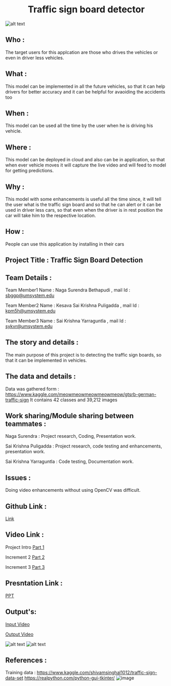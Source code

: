<h1><center> Traffic sign board detector </center></h1>

![alt text](https://github.com/NagaSurendraBethapudi/Traffic_Board-Sign_Detector/blob/main/Increment%203/Screen%20Shots/title.png)

## Who : 
The target users for this applcation are those who drives the vehicles or even in driver less vehicles.
## What :
This model can be implemented in all the future vehicles, so that it can help drivers for better accuracy and it can be helpful for avaoiding the accidents too
## When :
This model can be used all the time by the user when he is driving his vehicle.
## Where :
This model can be deployed in cloud and also can be in application, so that when ever vehicle moves it will capture the live video and will feed to model for getting predictions.
## Why :
This model with some enhancements is useful all the time since, it will tell the user what is the traffic sign board and so that he can alert or it can be used in driver less cars, so that even when the driver is in rest position the car will take him to the respective location.
## How :
People can use this application by installing in their cars

## Project Title : Traffic Sign Board Detection
## Team Details :
Team Member1
Name : Naga Surendra Bethapudi , mail Id : sbggp@umsystem.edu

Team Member2
Name : Kesava Sai Krishna Puligadda , mail Id : kpm5h@umsystem.edu

Team Member3
Name : Sai Krishna Yarraguntla , mail Id : sykvr@umsystem.edu
## The story and details :
The main purpose of this project is to detecting the traffic sign boards, so that it can be implemented in vehicles.
## The data and details :
Data was gathered form : https://www.kaggle.com/meowmeowmeowmeowmeow/gtsrb-german-traffic-sign
It contains 42 classes and 39,212 images
## Work sharing/Module sharing between teammates :
Naga Surendra : Project research, Coding, Presentation work.

Sai Krishna Puligadda : Project research, code testing and enhancements, presentation work.

Sai Krishna Yarraguntla : Code testing, Documentation work.
## Issues :
Doing video enhancements without using OpenCV was difficult.
## Github Link : 

[Link](https://github.com/NagaSurendraBethapudi/Traffic_Board-Sign_Detector)

## Video Link :

Project Intro
[Part 1](https://drive.google.com/file/d/10bLT0pG4dBbKDJM3Zh2ODfVjM36mryLP/view?usp=sharing)

Increment 2
[Part 2](https://drive.google.com/file/d/1yje90RqF3U5pM1IGa5UbLb9xoWaskfgF/view?usp=sharing)

Increment 3
[Part 3](https://drive.google.com/file/d/1ogYYy_ZCvZ55juxZIqaNRsqKKtT8leI7/view?usp=sharing)

## Presntation Link :

[PPT](https://github.com/NagaSurendraBethapudi/Traffic_Board-Sign_Detector/tree/main/Increment%203/Documentation)

## Output's:
[Input Video ](https://drive.google.com/file/d/1nhNav9Jxb94P7FvTpcssORKYXSJ6ioXz/view)

[Output Video ](https://drive.google.com/file/d/18OC1aweRrJ7kha6eYTE4WErzCjAF1TkP/view)

![alt text](https://github.com/NagaSurendraBethapudi/Traffic_Board-Sign_Detector/blob/main/Increment%202/Screen%20shots/Detector%20-%206.PNG)
![alt text](https://github.com/NagaSurendraBethapudi/Traffic_Board-Sign_Detector/blob/main/Increment%203/Screen%20Shots/prediction.jpg)


## References :
Training data : https://www.kaggle.com/shivamsinghal1012/traffic-sign-data-set
https://realpython.com/python-gui-tkinter/
![image](https://user-images.githubusercontent.com/77935279/117395723-1b4d4480-aebe-11eb-89ea-ffa8a5619d3d.png)
